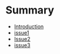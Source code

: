 # Summary

* [Introduction](README.md)
* [issue1](issue1/issue-1-0-tang3w.md)
* [Issue2](issue2/Readme.md)
* [issue3](issue3/Readme.md)

